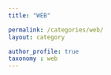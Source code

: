 ```yaml
---
title: "WEB"

permalink: /categories/web/
layout: category

author_profile: true
taxonomy : web
---
```

